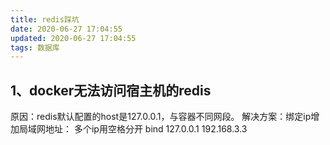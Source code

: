 ```yaml
---
title: redis踩坑
date: 2020-06-27 17:04:55
updated: 2020-06-27 17:04:55
tags: 数据库
---
```

## 1、docker无法访问宿主机的redis

<!-- more -->

原因：redis默认配置的host是127.0.0.1，与容器不同网段。
解决方案：绑定ip增加局域网地址：
多个ip用空格分开
bind 127.0.0.1 192.168.3.3

